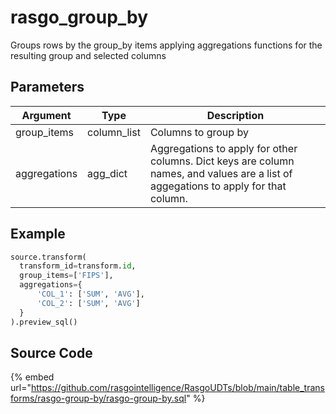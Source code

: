 

# rasgo_group_by

Groups rows by the group_by items applying aggregations functions for the resulting group and selected columns

## Parameters

|   Argument   |    Type     |                                                             Description                                                             |
| ------------ | ----------- | ----------------------------------------------------------------------------------------------------------------------------------- |
| group_items  | column_list | Columns to group by                                                                                                                 |
| aggregations | agg_dict    | Aggregations to apply for other columns. Dict keys are column names, and values are a list of aggegations to apply for that column. |


## Example

```python
source.transform(
  transform_id=transform.id,
  group_items=['FIPS'],
  aggregations={
      'COL_1': ['SUM', 'AVG'],
      'COL_2': ['SUM', 'AVG']
  }
).preview_sql()
```

## Source Code

{% embed url="https://github.com/rasgointelligence/RasgoUDTs/blob/main/table_transforms/rasgo-group-by/rasgo-group-by.sql" %}

